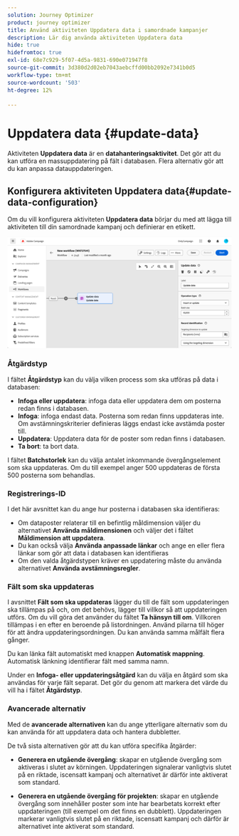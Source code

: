 ```yaml
---
solution: Journey Optimizer
product: journey optimizer
title: Använd aktiviteten Uppdatera data i samordnade kampanjer
description: Lär dig använda aktiviteten Uppdatera data
hide: true
hidefromtoc: true
exl-id: 68e7c929-5f07-4d5a-9831-690e071947f8
source-git-commit: 3d380d2d02eb7043aebcffd00bb2092e7341b0d5
workflow-type: tm+mt
source-wordcount: '503'
ht-degree: 12%

---
```


# Uppdatera data {#update-data}

Aktiviteten **Uppdatera data** är en **datahanteringsaktivitet**. Det gör att du kan utföra en massuppdatering på fält i databasen. Flera alternativ gör att du kan anpassa datauppdateringen.

<!--
The **Operation type** field lets you choose the process to be carried out on the data in the database. Select the first option to add data or update (it if it has already been added). You can also only add data, only update data, or delete data. Select the **Update and merge collections** to select a primary record to link duplicates to, and delete those duplicates safely

Specify how to identify the records in the database: if data relate to an existing targeting dimension, select the **Using the targeting dimension** option and select the targeting dimension and fields to update. Otherwise, specify one or more custom links to identify the data in the database, or direct use of reconciliation keys.

Select the fields to update and reconciliation settings. You can use the **Auto-mapping** option to automatically identify the fields to be updated.

The **Advanced options** section let you specify additional settings to manage data and duplicates.

Toggle the **Generate an outbound transition** option to add an outbound transition that will be activated at the end of the execution of the **Update data** activity. The update generally marks the end of a targeting workflow and therefore the option is not activated by default.

Toggle the **Generate an outbound transition for rejects** option to add an outbound transition containing records that have not been correctly processed after the update (for example if there is a duplicate). The update generally marks the end of a targeting workflow and therefore the option is not activated by default.
-->

## Konfigurera aktiviteten Uppdatera data{#update-data-configuration}

Om du vill konfigurera aktiviteten **Uppdatera data** börjar du med att lägga till aktiviteten till din samordnade kampanj och definierar en etikett.

![](../assets/workflow-update-data.png)

### Åtgärdstyp

I fältet **Åtgärdstyp** kan du välja vilken process som ska utföras på data i databasen:

* **Infoga eller uppdatera**: infoga data eller uppdatera dem om posterna redan finns i databasen.
* **Infoga**: infoga endast data. Posterna som redan finns uppdateras inte. Om avstämningskriterier definieras läggs endast icke avstämda poster till.
* **Uppdatera**: Uppdatera data för de poster som redan finns i databasen.
* **Ta bort**: ta bort data.

I fältet **Batchstorlek** kan du välja antalet inkommande övergångselement som ska uppdateras. Om du till exempel anger 500 uppdateras de första 500 posterna som behandlas.

### Registrerings-ID

I det här avsnittet kan du ange hur posterna i databasen ska identifieras:

* Om dataposter relaterar till en befintlig måldimension väljer du alternativet **Använda måldimensionen** och väljer det i fältet **Måldimension att uppdatera**.
* Du kan också välja **Använda anpassade länkar** och ange en eller flera länkar som gör att data i databasen kan identifieras
* Om den valda åtgärdstypen kräver en uppdatering måste du använda alternativet **Använda avstämningsregler**.

### Fält som ska uppdateras

I avsnittet **Fält som ska uppdateras** lägger du till de fält som uppdateringen ska tillämpas på och, om det behövs, lägger till villkor så att uppdateringen utförs. Om du vill göra det använder du fältet **Ta hänsyn till om**. Villkoren tillämpas i en efter en beroende på listordningen. Använd pilarna till höger för att ändra uppdateringsordningen. Du kan använda samma målfält flera gånger.

Du kan länka fält automatiskt med knappen **Automatisk mappning**. Automatisk länkning identifierar fält med samma namn.

Under en **Infoga- eller uppdateringsåtgärd** kan du välja en åtgärd som ska användas för varje fält separat. Det gör du genom att markera det värde du vill ha i fältet **Åtgärdstyp**.

### Avancerade alternativ

Med de **avancerade alternativen** kan du ange ytterligare alternativ som du kan använda för att uppdatera data och hantera dubbletter.

<!--
* **Disable automatic key management**
* **Disable audit**
* **Empty the destination value if the source value is empty**
* **Update all columns with matching names**
* **Ignore records which concern the same target**: only the first in the list of expressions will be considered
-->

De två sista alternativen gör att du kan utföra specifika åtgärder:

* **Generera en utgående övergång**: skapar en utgående övergång som aktiveras i slutet av körningen. Uppdateringen signalerar vanligtvis slutet på en riktade, iscensatt kampanj och alternativet är därför inte aktiverat som standard.

* **Generera en utgående övergång för projekten**: skapar en utgående övergång som innehåller poster som inte har bearbetats korrekt efter uppdateringen (till exempel om det finns en dubblett). Uppdateringen markerar vanligtvis slutet på en riktade, iscensatt kampanj och därför är alternativet inte aktiverat som standard.
